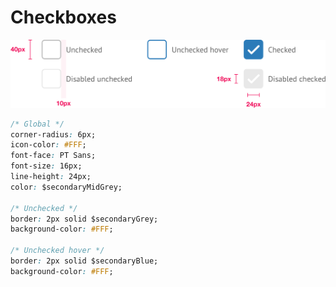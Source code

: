 # Checkboxes

![](../../.gitbook/assets/checkboxes.png)

```css
/* Global */
corner-radius: 6px;
icon-color: #FFF;
font-face: PT Sans;
font-size: 16px;
line-height: 24px;
color: $secondaryMidGrey;

/* Unchecked */
border: 2px solid $secondaryGrey;
background-color: #FFF;

/* Unchecked hover */
border: 2px solid $secondaryBlue;
background-color: #FFF;
```

